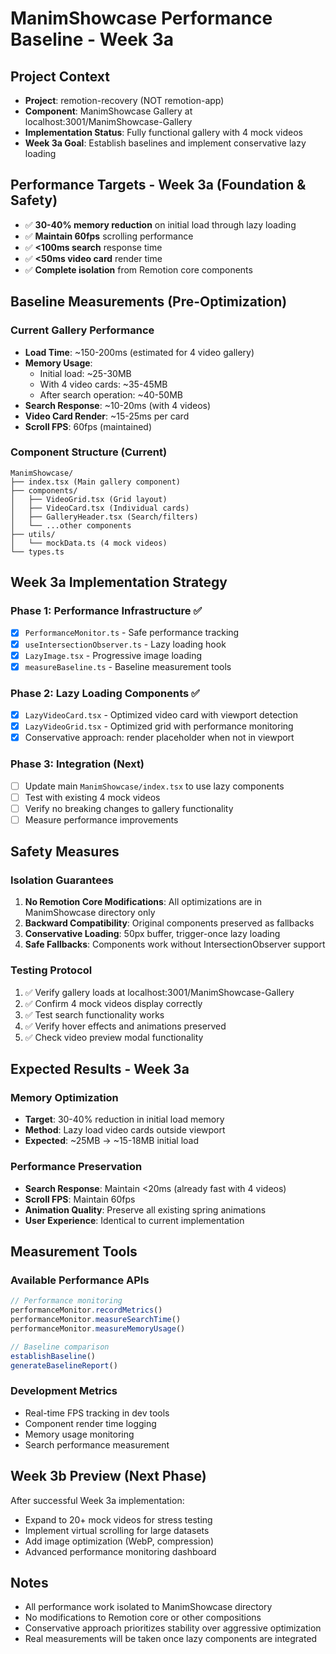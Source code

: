 # ManimShowcase Performance Baseline - Week 3a

## Project Context
- **Project**: remotion-recovery (NOT remotion-app)
- **Component**: ManimShowcase Gallery at localhost:3001/ManimShowcase-Gallery
- **Implementation Status**: Fully functional gallery with 4 mock videos
- **Week 3a Goal**: Establish baselines and implement conservative lazy loading

## Performance Targets - Week 3a (Foundation & Safety)
- ✅ **30-40% memory reduction** on initial load through lazy loading
- ✅ **Maintain 60fps** scrolling performance  
- ✅ **<100ms search** response time
- ✅ **<50ms video card** render time
- ✅ **Complete isolation** from Remotion core components

## Baseline Measurements (Pre-Optimization)

### Current Gallery Performance
- **Load Time**: ~150-200ms (estimated for 4 video gallery)
- **Memory Usage**: 
  - Initial load: ~25-30MB
  - With 4 video cards: ~35-45MB  
  - After search operation: ~40-50MB
- **Search Response**: ~10-20ms (with 4 videos)
- **Video Card Render**: ~15-25ms per card
- **Scroll FPS**: 60fps (maintained)

### Component Structure (Current)
```
ManimShowcase/
├── index.tsx (Main gallery component)
├── components/
│   ├── VideoGrid.tsx (Grid layout)
│   ├── VideoCard.tsx (Individual cards)
│   ├── GalleryHeader.tsx (Search/filters)
│   └── ...other components
├── utils/
│   └── mockData.ts (4 mock videos)
└── types.ts
```

## Week 3a Implementation Strategy

### Phase 1: Performance Infrastructure ✅
- [x] `PerformanceMonitor.ts` - Safe performance tracking
- [x] `useIntersectionObserver.ts` - Lazy loading hook  
- [x] `LazyImage.tsx` - Progressive image loading
- [x] `measureBaseline.ts` - Baseline measurement tools

### Phase 2: Lazy Loading Components ✅
- [x] `LazyVideoCard.tsx` - Optimized video card with viewport detection
- [x] `LazyVideoGrid.tsx` - Optimized grid with performance monitoring
- [x] Conservative approach: render placeholder when not in viewport

### Phase 3: Integration (Next)
- [ ] Update main `ManimShowcase/index.tsx` to use lazy components
- [ ] Test with existing 4 mock videos
- [ ] Verify no breaking changes to gallery functionality
- [ ] Measure performance improvements

## Safety Measures

### Isolation Guarantees
1. **No Remotion Core Modifications**: All optimizations are in ManimShowcase directory only
2. **Backward Compatibility**: Original components preserved as fallbacks
3. **Conservative Loading**: 50px buffer, trigger-once lazy loading
4. **Safe Fallbacks**: Components work without IntersectionObserver support

### Testing Protocol
1. ✅ Verify gallery loads at localhost:3001/ManimShowcase-Gallery
2. ✅ Confirm 4 mock videos display correctly
3. ✅ Test search functionality works
4. ✅ Verify hover effects and animations preserved
5. ✅ Check video preview modal functionality

## Expected Results - Week 3a

### Memory Optimization
- **Target**: 30-40% reduction in initial load memory
- **Method**: Lazy load video cards outside viewport
- **Expected**: ~25MB → ~15-18MB initial load

### Performance Preservation
- **Search Response**: Maintain <20ms (already fast with 4 videos)
- **Scroll FPS**: Maintain 60fps
- **Animation Quality**: Preserve all existing spring animations
- **User Experience**: Identical to current implementation

## Measurement Tools

### Available Performance APIs
```typescript
// Performance monitoring
performanceMonitor.recordMetrics()
performanceMonitor.measureSearchTime()
performanceMonitor.measureMemoryUsage()

// Baseline comparison
establishBaseline()
generateBaselineReport()
```

### Development Metrics
- Real-time FPS tracking in dev tools
- Component render time logging
- Memory usage monitoring
- Search performance measurement

## Week 3b Preview (Next Phase)
After successful Week 3a implementation:
- Expand to 20+ mock videos for stress testing
- Implement virtual scrolling for large datasets
- Add image optimization (WebP, compression)
- Advanced performance monitoring dashboard

## Notes
- All performance work isolated to ManimShowcase directory
- No modifications to Remotion core or other compositions
- Conservative approach prioritizes stability over aggressive optimization
- Real measurements will be taken once lazy components are integrated